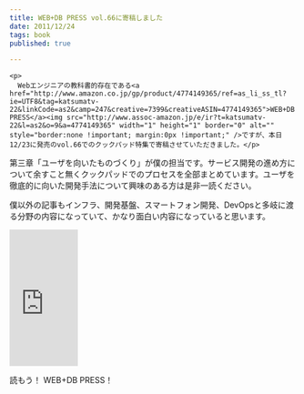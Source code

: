 ```yaml
---
title: WEB+DB PRESS vol.66に寄稿しました
date: 2011/12/24
tags: book
published: true

---
```


    <p>
      Webエンジニアの教科書的存在である<a href="http://www.amazon.co.jp/gp/product/4774149365/ref=as_li_ss_tl?ie=UTF8&tag=katsumatv-22&linkCode=as2&camp=247&creative=7399&creativeASIN=4774149365">WEB+DB PRESS</a><img src="http://www.assoc-amazon.jp/e/ir?t=katsumatv-22&l=as2&o=9&a=4774149365" width="1" height="1" border="0" alt="" style="border:none !important; margin:0px !important;" />ですが、本日12/23に発売のvol.66でのクックパッド特集で寄稿させていただきました。</p>

<p>第三章「ユーザを向いたものづくり」が僕の担当です。サービス開発の進め方について余すこと無くクックパッドでのプロセスを全部まとめています。ユーザを徹底的に向いた開発手法について興味のある方は是非一読ください。</p>
    <p>僕以外の記事もインフラ、開発基盤、スマートフォン開発、DevOpsと多岐に渡る分野の内容になっていて、かなり面白い内容になっていると思います。</p>
    <p><iframe src="http://rcm-jp.amazon.co.jp/e/cm?lt1=_blank&bc1=000000&IS2=1&bg1=FFFFFF&fc1=000000&lc1=0000FF&t=katsumatv-22&o=9&p=8&l=as4&m=amazon&f=ifr&ref=ss_til&asins=4774149365" style="width:120px;height:240px;" scrolling="no" marginwidth="0" marginheight="0" frameborder="0"></iframe>
    </p>
    <p>読もう！ WEB+DB PRESS！</p>


